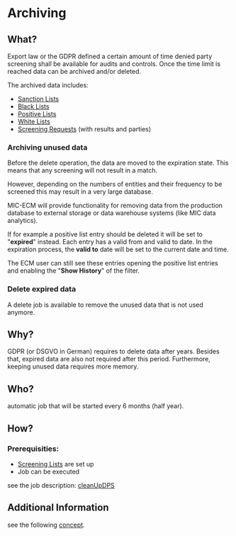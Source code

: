 # Archiving

## What? <a href="#what" id="what"></a>

Export law or the GDPR defined a certain amount of time denied party screening shall be available for audits and controls. Once the time limit is reached data can be archived and/or deleted.

The archived data includes:

* [Sanction Lists](https://miccust.sharepoint.com/sites/ProductDocumentationECM/SitePages/Sanction-List.aspx)
* [Black Lists](https://miccust.sharepoint.com/sites/ProductDocumentationECM/SitePages/Black-List.aspx)
* [Positive Lists](https://miccust.sharepoint.com/sites/ProductDocumentationECM/SitePages/Positive-List.aspx)
* [White Lists](https://miccust.sharepoint.com/sites/ProductDocumentationECM/SitePages/White-List.aspx)
* [Screening Requests](https://miccust.sharepoint.com/sites/ProductDocumentationECM/SitePages/Screening-Request.aspx) (with results and parties)

### Archiving unused data <a href="#archiving-unused-data" id="archiving-unused-data"></a>

Before the delete operation, the data are moved to the expiration state. This means that any screening will not result in a match.

However, depending on the numbers of entities and their frequency to be screened this may result in a very large database.

MIC-ECM will provide functionality for removing data from the production database to external storage or data warehouse systems (like MIC data analytics).

If for example a positive list entry should be deleted it will be set to "**expired**" instead. Each entry has a valid from and valid to date. In the expiration process, the **valid to** date will be set to the current date and time.

The ECM user can still see these entries opening the positive list entries and enabling the "**Show History**" of the filter.

### Delete expired data <a href="#delete-expired-data" id="delete-expired-data"></a>

A delete job is available to remove the unused data that is not used anymore.

## Why? <a href="#why" id="why"></a>

GDPR (or DSGVO in German) requires to delete data after years. Besides that, expired data are also not required after this period. Furthermore, keeping unused data requires more memory.

## Who? <a href="#who" id="who"></a>

automatic job that will be started every 6 months (half year).

## How? <a href="#how" id="how"></a>

### Prerequisities: <a href="#prerequisities" id="prerequisities"></a>

* [Screening Lists](https://miccust.sharepoint.com/sites/ProductDocumentationECM/SitePages/Screening-List.aspx) are set up
* Job can be executed

see the job description: [cleanUpDPS](https://miccust.sharepoint.com/sites/ProductDocumentationECM/SitePages/ECM-DPS-Jobs.aspx#description)

## Additional Information <a href="#additional-information" id="additional-information"></a>

see the following [concept](https://miccust.sharepoint.com/sites/MICECMProductSpace/Shared%20Documents/General/Analysis/Archiving%20Concept/Concept%20Archiving%20in%20MIC-ECM.docx?web=1).
